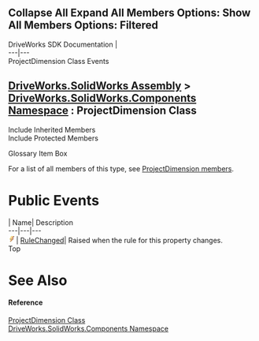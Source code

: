 Collapse All Expand All Members Options: Show All  Members Options: Filtered   
---  
DriveWorks SDK Documentation  |   
---|---  
ProjectDimension Class Events   
  
[DriveWorks.SolidWorks Assembly](topic13342.md) > [DriveWorks.SolidWorks.Components Namespace](topic13925.md) : ProjectDimension Class  
---  
  
Include Inherited Members    
Include Protected Members    


Glossary Item Box

For a list of all members of this type, see [ProjectDimension members](topic14494.md).

# Public Events

| Name| Description  
---|---|---  
![Public Event](dotnetimages/publicEvent.gif)| [RuleChanged](topic14505.md)| Raised when the rule for this property changes.   
Top

# See Also

#### Reference

[ProjectDimension Class](topic14493.md)   
[DriveWorks.SolidWorks.Components Namespace](topic13925.md)


